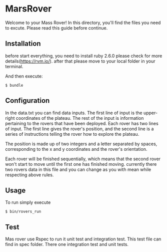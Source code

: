 # MarsRover

Welcome to your Mass Rover! In this directory, you'll find the files you 
need to excute. Please read this guide before continue. 

## Installation

before start everything, you need to install ruby 2.6.0   please check for more details(https://rvm.io/). after that please move to your local folder in your terminal. 

And then execute:

    $ bundle

## Configuration
In the data.txt you can find data inputs. The first line of input is the upper-right coordinates of the plateau.
The rest of the input is information pertaining to the rovers that have been deployed. Each rover has two lines of input. The first line gives the rover's position, and the second line is a series of instructions telling the rover how to explore the plateau.

The position is made up of two integers and a letter separated by spaces, corresponding to the x and y coordinates and the rover's orientation.

Each rover will be finished sequentially, which means that the second rover won't start to move until the first one has finished moving.
currently there two rovers data in this file and you can change as you with mean while respecting above rules.
## Usage
To run simply execute

    $ bin/rovers_run


## Test

Mas rover use Rspec to run it unit test and integration test. This test file can find in spec folder. There one integration test and unit tests.